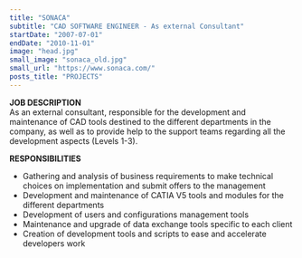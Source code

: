 ```yaml
---
title: "SONACA"
subtitle: "CAD SOFTWARE ENGINEER - As external Consultant"
startDate: "2007-07-01"
endDate: "2010-11-01"
image: "head.jpg"
small_image: "sonaca_old.jpg"
small_url: "https://www.sonaca.com/"
posts_title: "PROJECTS"
---
```


<b>JOB DESCRIPTION</b><br>
As an external consultant, responsible for the development and maintenance of CAD tools destined to the different departments in the company, as well as to provide help to the support teams regarding all the development aspects (Levels 1-3).<br>

<b>RESPONSIBILITIES</b><br>
- Gathering and analysis of business requirements to make technical choices on implementation and submit offers to the management<br>
- Development and maintenance of CATIA V5 tools and modules for the different departments<br>
- Development of users and configurations management tools<br>
- Maintenance and upgrade of data exchange tools specific to each client<br>
- Creation of development tools and scripts to ease and accelerate developers work<br>
